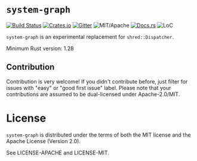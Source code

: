 # `system-graph`

[![Build Status][bi]][bl] [![Crates.io][ci]][cl] [![Gitter][gi]][gl] ![MIT/Apache][li] [![Docs.rs][di]][dl] ![LoC][lo]

[bi]: https://travis-ci.com/slide-rs/system-graph.svg?branch=master
[bl]: https://travis-ci.com/slide-rs/system-graph

[ci]: https://img.shields.io/crates/v/system-graph.svg
[cl]: https://crates.io/crates/system-graph/

[li]: https://img.shields.io/crates/l/system-graph.svg?maxAge=2592000

[di]: https://docs.rs/system-graph/badge.svg
[dl]: https://docs.rs/system-graph/

[gi]: https://badges.gitter.im/slide-rs/specs.svg
[gl]: https://gitter.im/slide-rs/specs

[lo]: https://tokei.rs/b1/github/slide-rs/system-graph?category=code

`system-graph` is an experimental replacement for `shred::Dispatcher`.

Minimum Rust version: 1.28

## Contribution

Contribution is very welcome! If you didn't contribute before,
just filter for issues with "easy" or "good first issue" label.
Please note that your contributions are assumed to be dual-licensed under Apache-2.0/MIT.

# License

`system-graph` is distributed under the terms of both the MIT license and the Apache License (Version 2.0).

See LICENSE-APACHE and LICENSE-MIT.
